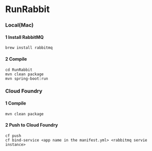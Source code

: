 # RunRabbit

### Local(Mac)

#### 1 Install RabbitMQ
```batch
brew install rabbitmq
```

#### 2 Compile

```batch
cd RunRabbit
mvn clean package
mvn spring-boot:run
```


### Cloud Foundry

#### 1 Compile
```batch
mvn clean package
```

#### 2 Push to Cloud Foundry
```batch
cf push
cf bind-service <app name in the manifest.yml> <rabbitmq servie instance>
```
